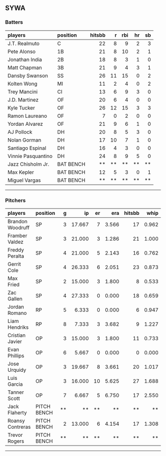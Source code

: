 ## SYWA

### Batters

 
|players            |position  | hitsbb|  r| rbi| hr| sb| 
|:------------------|:---------|------:|--:|---:|--:|--:| 
|J.T. Realmuto      |C         |     22|  8|   9|  2|  3| 
|Pete Alonso        |1B        |     21|  8|  10|  2|  1| 
|Jonathan India     |2B        |     18|  8|   3|  1|  0| 
|Matt Chapman       |3B        |     21|  9|   4|  3|  1| 
|Dansby Swanson     |SS        |     26| 11|  15|  0|  2| 
|Kolten Wong        |MI        |     11|  2|   4|  0|  2| 
|Trey Mancini       |CI        |     13|  6|   9|  3|  0| 
|J.D. Martinez      |OF        |     20|  6|   4|  0|  0| 
|Kyle Tucker        |OF        |     26| 12|  15|  3|  3| 
|Ramon Laureano     |OF        |      7|  0|   2|  0|  0| 
|Yordan Alvarez     |OF        |     21|  9|   6|  1|  0| 
|AJ Pollock         |DH        |     20|  8|   5|  3|  0| 
|Nolan Gorman       |DH        |     17| 10|   7|  1|  0| 
|Santiago Espinal   |DH        |     16|  4|   3|  0|  0| 
|Vinnie Pasquantino |DH        |     24|  8|   9|  5|  0| 
|Jazz Chisholm Jr.  |BAT BENCH |     **| **|  **| **| **| 
|Max Kepler         |BAT BENCH |     12|  5|   3|  0|  1| 
|Miguel Vargas      |BAT BENCH |     **| **|  **| **| **| 


* * *

### Pitchers

 
|players          |position    |  g|     ip| er|   era| hitsbb|  whip| so|  w| sv| 
|:----------------|:-----------|--:|------:|--:|-----:|------:|-----:|--:|--:|--:| 
|Brandon Woodruff |SP          |  3| 17.667|  7| 3.566|     17| 0.962| 18|  0|  0| 
|Framber Valdez   |SP          |  3| 21.000|  3| 1.286|     21| 1.000| 22|  3|  0| 
|Freddy Peralta   |SP          |  4| 21.000|  5| 2.143|     16| 0.762| 17|  1|  0| 
|Gerrit Cole      |SP          |  4| 26.333|  6| 2.051|     23| 0.873| 30|  1|  0| 
|Max Fried        |SP          |  2| 15.000|  3| 1.800|      8| 0.533| 13|  2|  0| 
|Zac Gallen       |SP          |  4| 27.333|  0| 0.000|     18| 0.659| 32|  3|  0| 
|Jordan Romano    |RP          |  5|  6.333|  0| 0.000|      6| 0.947|  7|  1|  2| 
|Liam Hendriks    |RP          |  8|  7.333|  3| 3.682|      9| 1.227| 10|  0|  6| 
|Cristian Javier  |OP          |  3| 15.000|  3| 1.800|     11| 0.733| 18|  1|  0| 
|Evan Phillips    |OP          |  6|  5.667|  0| 0.000|      0| 0.000|  6|  0|  1| 
|Jose Urquidy     |OP          |  3| 19.667|  8| 3.661|     20| 1.017| 14|  2|  0| 
|Luis Garcia      |OP          |  3| 16.000| 10| 5.625|     27| 1.688| 15|  3|  0| 
|Tanner Scott     |OP          |  7|  6.667|  5| 6.750|     17| 2.550|  6|  0|  4| 
|Jack Flaherty    |PITCH BENCH | **|     **| **|    **|     **|    **| **| **| **| 
|Roansy Contreras |PITCH BENCH |  2| 13.000|  6| 4.154|     17| 1.308|  8|  0|  0| 
|Trevor Rogers    |PITCH BENCH | **|     **| **|    **|     **|    **| **| **| **| 


* * *


